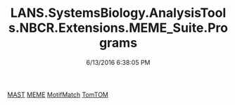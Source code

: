 ﻿---
title: LANS.SystemsBiology.AnalysisTools.NBCR.Extensions.MEME_Suite.Programs
date: 6/13/2016 6:38:05 PM
---

[MAST](T-LANS.SystemsBiology.AnalysisTools.NBCR.Extensions.MEME_Suite.Programs.MAST.html)
[MEME](T-LANS.SystemsBiology.AnalysisTools.NBCR.Extensions.MEME_Suite.Programs.MEME.html)
[MotifMatch](T-LANS.SystemsBiology.AnalysisTools.NBCR.Extensions.MEME_Suite.Programs.MotifMatch.html)
[TomTOM](T-LANS.SystemsBiology.AnalysisTools.NBCR.Extensions.MEME_Suite.Programs.TomTOM.html)
